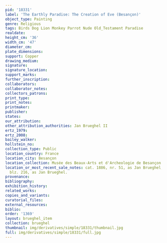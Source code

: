 ```yaml
---
pid: '18331'
label: 'The Earthly Paradise: The Creation of Eve (Besançon)'
object_type: Painting
genre: Religious
tags: Birds Dog Lion Monkey Parrot Nude Old_Testament Paradise
realdate: 
height_cm: '36'
width_cm: '47'
diameter_cm: 
plate_dimensions: 
support: Copper
drawing_medium: 
signature: 
signature_location: 
support_marks: 
further_inscription: 
collaborators: 
collaborator_notes: 
collectors_patrons: 
print_type: 
print_notes: 
printmaker: 
publisher: 
states: 
our_attribution: 
other_attribution_authorities: Jan Brueghel II
ertz_1979: 
ertz_2008: 
bailey_walker: 
hollstein_no: 
collection_type: Public
location_country: France
location_city: Besançon
location_collection: Musée des Beaux-Arts et d'Archeologie de Besançon
location_or_most_recent_sale_notes: cat. 1886, nr. 51, as Jan Brueghel; cat. 1919,
  blz. 216, as Jan Brueghel.
provenance: 
bibliography: 
exhibition_history: 
related_works: 
copies_and_variants: 
curatorial_files: 
external_resources: 
biblio: 
order: '1369'
layout: brueghel_item
collection: brueghel
thumbnail: img/derivatives/simple/18331/thumbnail.jpg
full: img/derivatives/simple/18331/full.jpg
---
```

